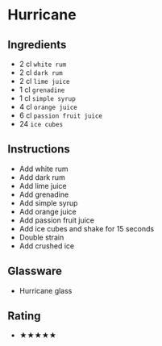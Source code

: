 # Hurricane

## Ingredients
- 2 cl `white rum`
- 2 cl `dark rum`
- 2 cl `lime juice`
- 1 cl `grenadine`
- 1 cl `simple syrup`
- 4 cl `orange juice`
- 6 cl `passion fruit juice`
- 24 `ice cubes`

## Instructions
- Add white rum
- Add dark rum
- Add lime juice
- Add grenadine
- Add simple syrup
- Add orange juice
- Add passion fruit juice
- Add ice cubes and shake for 15 seconds
- Double strain
- Add crushed ice

## Glassware
- Hurricane glass

## Rating
- ★★★★★